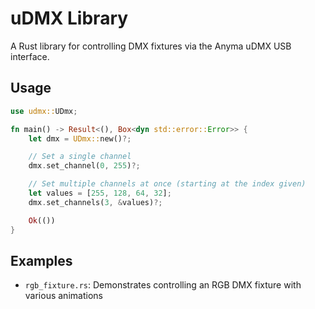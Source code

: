 # uDMX Library

A Rust library for controlling DMX fixtures via the Anyma uDMX USB interface.

## Usage

```rust
use udmx::UDmx;

fn main() -> Result<(), Box<dyn std::error::Error>> {
    let dmx = UDmx::new()?;

    // Set a single channel
    dmx.set_channel(0, 255)?;

    // Set multiple channels at once (starting at the index given)
    let values = [255, 128, 64, 32];
    dmx.set_channels(3, &values)?;

    Ok(())
}
```

## Examples

- `rgb_fixture.rs`: Demonstrates controlling an RGB DMX fixture with various animations
